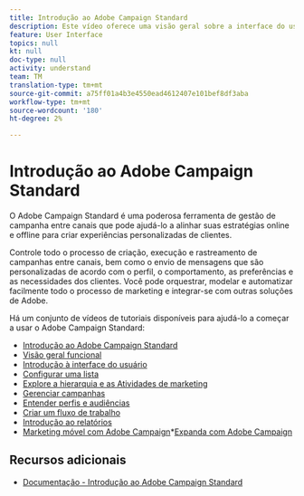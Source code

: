 ```yaml
---
title: Introdução ao Adobe Campaign Standard
description: Este vídeo oferece uma visão geral sobre a interface do usuário do Adobe Campaign Standard, os principais recursos e a funcionalidade principal.
feature: User Interface
topics: null
kt: null
doc-type: null
activity: understand
team: TM
translation-type: tm+mt
source-git-commit: a75ff01a4b3e4550ead4612407e101bef8df3aba
workflow-type: tm+mt
source-wordcount: '180'
ht-degree: 2%

---
```



# Introdução ao Adobe Campaign Standard

O Adobe Campaign Standard é uma poderosa ferramenta de gestão de campanha entre canais que pode ajudá-lo a alinhar suas estratégias online e offline para criar experiências personalizadas de clientes.

Controle todo o processo de criação, execução e rastreamento de campanhas entre canais, bem como o envio de mensagens que são personalizadas de acordo com o perfil, o comportamento, as preferências e as necessidades dos clientes. Você pode orquestrar, modelar e automatizar facilmente todo o processo de marketing e integrar-se com outras soluções de Adobe.

Há um conjunto de vídeos de tutoriais disponíveis para ajudá-lo a começar a usar o Adobe Campaign Standard:

* [Introdução ao Adobe Campaign Standard](/help/getting-started/adobe-campaign-standard-introduction.md)
* [Visão geral funcional](/help/getting-started/functional-overview.md)
* [Introdução à interface do usuário](/help/getting-started/getting-started-with-the-ui.md)
* [Configurar uma lista](/help/getting-started/configure-a-list.md)
* [Explore a hierarquia e as Atividades de marketing](/help/getting-started/explore-hierarchy-and-marketing-activities.md)
* [Gerenciar campanhas](/help/getting-started/managing-campaigns.md)
* [Entender perfis e audiências](/help/getting-started/understanding-profiles-and-audiences.md)
* [Criar um fluxo de trabalho](/help/managing-processes-and-data/create-workflow.md)
* [Introdução ao relatórios](/help/getting-started/reporting-with-adobe-campaign-introduction.md)
* [Marketing móvel com Adobe Campaign](/help/getting-started/mobile-marketing-with-adobe-campaign.md)*[Expanda com Adobe Campaign](/help/getting-started/growing-with-adobe-campaign.md)

## Recursos adicionais

* [Documentação - Introdução ao Adobe Campaign Standard](https://docs.adobe.com/content/help/en/campaign-standard/using/getting-started/about-campaign-standard.html)
